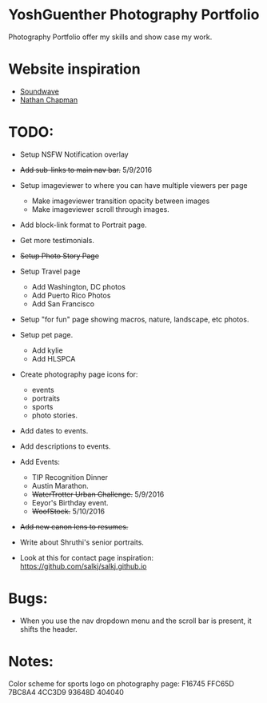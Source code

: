 # YoshGuenther Photography Portfolio
Photography Portfolio offer my skills and show case my work.

# Website inspiration
* [Soundwave](http://www.soundwave.cc/ "Soundwave")
* [Nathan Chapman](http://nathanchapman.io/ "Nathan Chapman")

# TODO:
* Setup NSFW Notification overlay
* ~~Add sub-links to main nav bar.~~ 5/9/2016
* Setup imageviewer to where you can have multiple viewers per page
  * Make imageviewer transition opacity between images
  * Make imageviewer scroll through images.
* Add block-link format to Portrait page.

* Get more testimonials.

* ~~Setup Photo Story Page~~
* Setup Travel page
  * Add Washington, DC photos
  * Add Puerto Rico Photos
  * Add San Francisco
* Setup "for fun" page showing macros, nature, landscape, etc photos.
* Setup pet page.
  * Add kylie
  * Add HLSPCA

* Create photography page icons for:
   * events
   * portraits
   * sports
   * photo stories.

* Add dates to events.
* Add descriptions to events.
* Add Events:
  * TIP Recognition Dinner
  * Austin Marathon.
  * ~~WaterTrotter Urban Challenge.~~ 5/9/2016
  * Eeyor's Birthday event.
  * ~~WoofStock.~~ 5/10/2016

* ~~Add new canon lens to resumes.~~

* Write about Shruthi's senior portraits.

* Look at this for contact page inspiration: https://github.com/salkj/salkj.github.io

# Bugs:
* When you use the nav dropdown menu and the scroll bar is present, it shifts the header.

# Notes: 
Color scheme for sports logo on photography page: F16745	FFC65D	7BC8A4	4CC3D9	93648D	404040
